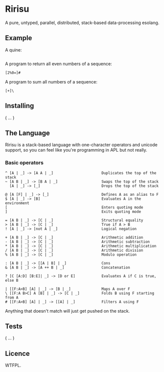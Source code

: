 Ririsu
======

A pure, untyped, parallel, distributed, stack-based data-processing esolang.


## Example

A quine:

```text

```

A program to return all even numbers of a sequence:

    [2%0=]#
    
A program to sum all numbers of a sequence:

    [+]\


## Installing

( ... )

## The Language

Ririsu is a stack-based language with one-character operators and unicode
support, so you can feel like you're programming in APL but not really.

### Basic operators

    ^ [A | _] -> [A A | _]                      Duplicates the top of the stack
    ~ [A B | _] -> [B A | _]                    Swaps the top of the stack
      [A | _] -> [_]                            Drops the top of the stack
                                                
    @ [A [F] | _] -> [_]                        Defines A as an alias to F
    $ [A | _] -> [B]                            Evaluates A in the environment
    [                                           Enters quoting mode
    ]                                           Exits quoting mode
                                                
    = [A B | _] -> [C | _]                      Structural equality
    > [A B | _] -> [C | _]                      True if A > B
    ! [A | _] -> [not A | _]                    Logical negation
                                                
    + [A B | _] -> [C | _]                      Arithmetic addition
    - [A B | _] -> [C | _]                      Arithmetic subtraction
    * [A B | _] -> [C | _]                      Arithmetic multiplication
    / [A B | _] -> [C | _]                      Arithmetic division
    % [A B | _] -> [C | _]                      Modulo operation
                                                
    : [A B | _] -> [[A | B] | _]                Cons
    & [A B | _] -> [A ++ B | _]                 Concatenation
    
    ? [C [A:D] [B:E]| _] -> [D or E]            Evaluates A if C is true, else B
    
    | [[F:A>B] [A] | _] -> [B | _]              Maps A over F
    \ [[F:A B>C] A [B] | _] -> [C | _]          Folds B using F starting from A
    # [[F:A>B] [A] | _] -> [[A] | _]            Filters A using F


Anything that doesn't match will just get pushed on the stack.


## Tests

( ... )


## Licence

WTFPL.
